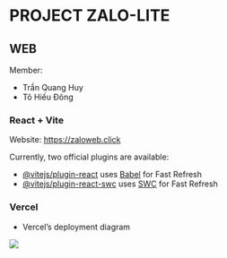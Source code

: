 # PROJECT ZALO-LITE
## WEB
Member:
- Trần Quang Huy
- Tô Hiếu Đông

### React + Vite

Website: https://zaloweb.click

Currently, two official plugins are available:

- [@vitejs/plugin-react](https://github.com/vitejs/vite-plugin-react/blob/main/packages/plugin-react/README.md) uses [Babel](https://babeljs.io/) for Fast Refresh
- [@vitejs/plugin-react-swc](https://github.com/vitejs/vite-plugin-react-swc) uses [SWC](https://swc.rs/) for Fast Refresh

### Vercel
- Vercel’s deployment diagram

![](https://b1410584.smushcdn.com/1410584/wp-content/uploads/2022/11/v2-768x545.png?lossy=0&strip=1&webp=1)
